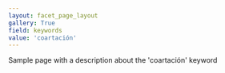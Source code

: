 ```yaml
---
layout: facet_page_layout
gallery: True
field: keywords
value: 'coartación'
---
```


Sample page with a description about the 'coartación' keyword